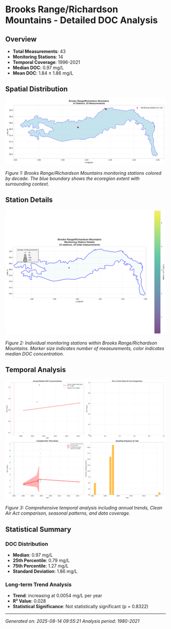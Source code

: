 # Brooks Range/Richardson Mountains - Detailed DOC Analysis

## Overview
- **Total Measurements**: 43
- **Monitoring Stations**: 14
- **Temporal Coverage**: 1996-2021
- **Median DOC**: 0.97 mg/L
- **Mean DOC**: 1.84 ± 1.86 mg/L

## Spatial Distribution

![Ecoregion Overview](Brooks_RangeRichardson_Mountains_overview_map.png)

*Figure 1: Brooks Range/Richardson Mountains monitoring stations colored by decade. The blue boundary shows the ecoregion extent with surrounding context.*

## Station Details

![Station Details](Brooks_RangeRichardson_Mountains_stations.png)

*Figure 2: Individual monitoring stations within Brooks Range/Richardson Mountains. Marker size indicates number of measurements, color indicates median DOC concentration.*

## Temporal Analysis

![Time Series Analysis](Brooks_RangeRichardson_Mountains_timeseries.png)

*Figure 3: Comprehensive temporal analysis including annual trends, Clean Air Act comparison, seasonal patterns, and data coverage.*

## Statistical Summary

### DOC Distribution
- **Median**: 0.97 mg/L
- **25th Percentile**: 0.79 mg/L  
- **75th Percentile**: 1.27 mg/L
- **Standard Deviation**: 1.86 mg/L

### Long-term Trend Analysis

- **Trend**: increasing at 0.0054 mg/L per year
- **R² Value**: 0.028
- **Statistical Significance**: Not statistically significant (p = 0.8322)


---
*Generated on: 2025-08-14 09:55:21*
*Analysis period: 1980-2021*
